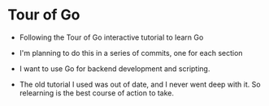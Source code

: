# Tour of Go
- Following the Tour of Go interactive tutorial to learn Go
- I'm planning to do this in a series of commits, one for each section
- I want to use Go for backend development and scripting.

- The old tutorial I used was out of date, and I never went deep with it. So relearning is the best course of action to take.